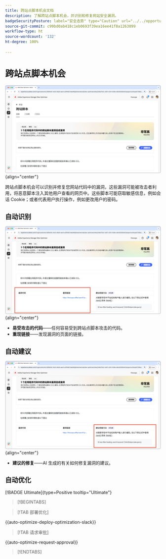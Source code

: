 ```yaml
---
title: 跨站点脚本机会文档
description: 了解跨站点脚本机会，并识别和修复网站安全漏洞。
badgeSecurityPosture: label="安全态势" type="Caution" url="../../opportunity-types/security-posture.md" tooltip="安全态势"
source-git-commit: c99bd0ab418c1eb0693f39ea16ee41f8a1263099
workflow-type: ht
source-wordcount: '132'
ht-degree: 100%

---
```



# 跨站点脚本机会

![跨站点机会](./assets/cross-site-scripting/hero.png){align="center"}

跨站点脚本机会可以识别并修复您网站代码中的漏洞，这些漏洞可能被攻击者利用，将恶意脚本注入其他用户查看的网页中。这些脚本可能窃取敏感信息，例如会话 Cookie；或者代表用户执行操作，例如更改用户的密码。

## 自动识别

![自动识别跨站点机会](./assets/cross-site-scripting/auto-identify.png){align="center"}

* **易受攻击的代码**——任何容易受到跨站点脚本攻击的代码。
* **重现链接**——发现漏洞的页面的链接。

## 自动建议

![自动建议跨站点机会](./assets/cross-site-scripting/auto-suggest.png){align="center"}

* **建议的修复**——AI 生成的有关如何修复漏洞的建议。

## 自动优化

[!BADGE Ultimate]{type=Positive tooltip="Ultimate"}

>[!BEGINTABS]

>[!TAB 部署优化]

{{auto-optimize-deploy-optimization-slack}}

>[!TAB 请求审批]

{{auto-optimize-request-approval}}

>[!ENDTABS]
